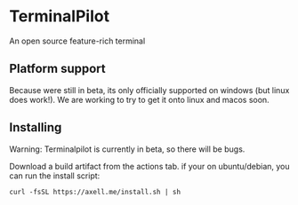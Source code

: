 # TerminalPilot
An open source feature-rich terminal
## Platform support
Because were still in beta, its only officially supported on windows (but linux does work!). We are working to try to get it onto linux and macos soon.
## Installing
Warning: Terminalpilot is currently in beta, so there will be bugs.

Download a build artifact from the actions tab. if your on ubuntu/debian, you can run the install script:
```
curl -fsSL https://axell.me/install.sh | sh
```
